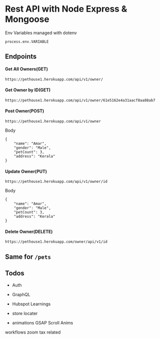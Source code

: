 # Rest API with Node Express & Mongoose 

Env Variables managed with dotenv

```
process.env.VARIABLE 
```

## Endpoints

#### Get All Owners(GET)
```
https://pethouse1.herokuapp.com/api/v1/owner/
``` 

#### Get Owner by ID(GET)
```
https://pethouse1.herokuapp.com/api/v1/owner/61e5162e4a31aacf8aa88ab7
``` 

#### Post Owner(POST)
```
https://pethouse1.herokuapp.com/api/v1/owner
```

Body
```
{
    "name": "Amar",
    "gender": "Male",
    "petCount": 3,
    "address": "Kerala"
}
``` 

#### Update Owner(PUT)
```
https://pethouse1.herokuapp.com/api/v1/owner/id
```

Body
```
{
    "name": "Amar",
    "gender": "Male",
    "petCount": 3,
    "address": "Kerala"
}
``` 

#### Delete Owner(DELETE)
```
https://pethouse1.herokuapp.com/owner/api/v1/id
```

## Same for `/pets`

## Todos

- Auth
- GraphQL

- Hubspot Learnings 
- store locater 
- animations GSAP Scroll Anims

workflows
zoom 
tax related 
